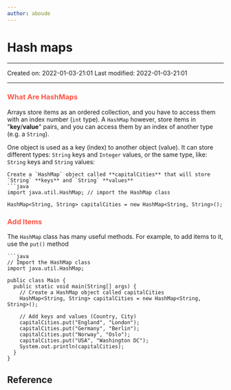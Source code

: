 ```yaml
---
author: aboude
---
```


# Hash maps
___

Created on: 2022-01-03-21:01
Last modified: 2022-01-03-21:01

___

### <span style="color: #ff5545;text-transform: capitalize;">what are hashMaps</span>
Arrays store items as an ordered collection, and you have to access them with an index number (`int` type). A `HashMap` however, store items in "**key**/**value**" pairs, and you can access them by an index of another type (e.g. a `String`).

One object is used as a key (index) to another object (value). It can store different types: `String` keys and `Integer` values, or the same type, like: `String` keys and `String` values:

```ad-example
Create a `HashMap` object called **capitalCities** that will store `String` **keys** and `String` **values**
```java
import java.util.HashMap; // import the HashMap class

HashMap<String, String> capitalCities = new HashMap<String, String>();
```

### <span style="color: #ff5545;text-transform: capitalize;">add items</span>
The `HashMap` class has many useful methods. For example, to add items to it, use the `put()` method

```ad-example
```java
// Import the HashMap class
import java.util.HashMap;

public class Main {
  public static void main(String[] args) {
    // Create a HashMap object called capitalCities
    HashMap<String, String> capitalCities = new HashMap<String, String>();

    // Add keys and values (Country, City)
    capitalCities.put("England", "London");
    capitalCities.put("Germany", "Berlin");
    capitalCities.put("Norway", "Oslo");
    capitalCities.put("USA", "Washington DC");
    System.out.println(capitalCities);
  }
}
```

### <span style="color: #ff5545;text-transform: capitalize;"></span>

## Reference